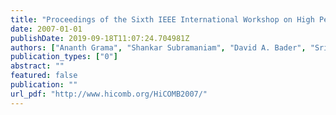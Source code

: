 ```yaml
---
title: "Proceedings of the Sixth IEEE International Workshop on High Performance Computational Biology (HiCOMB 2007), Long Beach, CA, April 2007."
date: 2007-01-01
publishDate: 2019-09-18T11:07:24.704981Z
authors: ["Ananth Grama", "Shankar Subramaniam", "David A. Bader", "Srinivas Aluru"]
publication_types: ["0"]
abstract: ""
featured: false
publication: ""
url_pdf: "http://www.hicomb.org/HiCOMB2007/"
---
```


